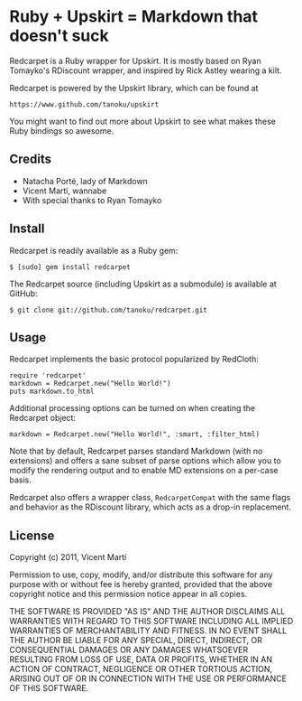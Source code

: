 Ruby + Upskirt = Markdown that doesn't suck
===========================================

Redcarpet is a Ruby wrapper for Upskirt. It is mostly based on Ryan
Tomayko's RDiscount wrapper, and inspired by Rick Astley wearing a kilt.

Redcarpet is powered by the Upskirt library, which can be found at

	https://www.github.com/tanoku/upskirt

You might want to find out more about Upskirt to see what makes these Ruby
bindings so awesome.

Credits
-------

* Natacha Porté, lady of Markdown
* Vicent Martí, wannabe
* With special thanks to Ryan Tomayko

Install
-------

Redcarpet is readily available as a Ruby gem:

    $ [sudo] gem install redcarpet

The Redcarpet source (including Upskirt as a submodule) is available at GitHub:

    $ git clone git://github.com/tanoku/redcarpet.git

Usage
-----

Redcarpet implements the basic protocol popularized by RedCloth:

~~~~~~ {ruby}
require 'redcarpet'
markdown = Redcarpet.new("Hello World!")
puts markdown.to_html
~~~~~~

Additional processing options can be turned on when creating the
Redcarpet object:

~~~~~~ {ruby}
markdown = Redcarpet.new("Hello World!", :smart, :filter_html)
~~~~~~

Note that by default, Redcarpet parses standard Markdown (with no extensions)
and offers a sane subset of parse options which allow you to modify the rendering
output and to enable MD extensions on a per-case basis.

Redcarpet also offers a wrapper class, `RedcarpetCompat` with the same flags
and behavior as the RDiscount library, which acts as a drop-in replacement.

License
-------

Copyright (c) 2011, Vicent Martí

Permission to use, copy, modify, and/or distribute this software for any
purpose with or without fee is hereby granted, provided that the above
copyright notice and this permission notice appear in all copies.

THE SOFTWARE IS PROVIDED "AS IS" AND THE AUTHOR DISCLAIMS ALL WARRANTIES
WITH REGARD TO THIS SOFTWARE INCLUDING ALL IMPLIED WARRANTIES OF
MERCHANTABILITY AND FITNESS. IN NO EVENT SHALL THE AUTHOR BE LIABLE FOR
ANY SPECIAL, DIRECT, INDIRECT, OR CONSEQUENTIAL DAMAGES OR ANY DAMAGES
WHATSOEVER RESULTING FROM LOSS OF USE, DATA OR PROFITS, WHETHER IN AN
ACTION OF CONTRACT, NEGLIGENCE OR OTHER TORTIOUS ACTION, ARISING OUT OF
OR IN CONNECTION WITH THE USE OR PERFORMANCE OF THIS SOFTWARE.

